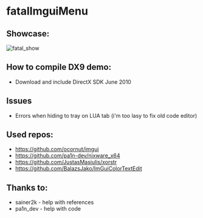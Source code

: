 # fatalImguiMenu
## Showcase:
![fatal_show](https://github.com/user-attachments/assets/b706d19c-d946-485c-bf60-e50884c9230b)

## How to compile DX9 demo:
- Download and include DirectX SDK June 2010

## Issues
- Errors when hiding to tray on LUA tab (i'm too lasy to fix old code editor)

## Used repos:
- https://github.com/ocornut/imgui
- https://github.com/pa1n-dev/nixware_x64
- https://github.com/JustasMasiulis/xorstr
- https://github.com/BalazsJako/ImGuiColorTextEdit

## Thanks to:
- sainer2k - help with references
- pa1n_dev - help with code
